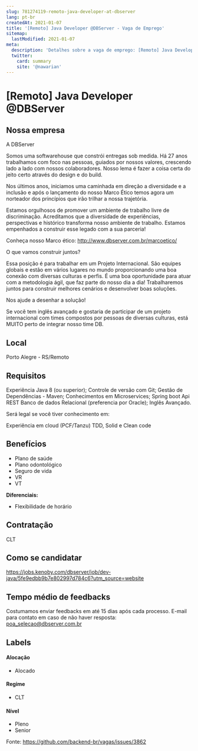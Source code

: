 ```yaml
---
slug: 781274119-remoto-java-developer-at-dbserver
lang: pt-br
createdAt: 2021-01-07
title: '[Remoto] Java Developer @DBServer - Vaga de Emprego'
sitemap:
  lastModified: 2021-01-07
meta:
  description: 'Detalhes sobre a vaga de emprego: [Remoto] Java Developer @DBServer'
  twitter:
    card: summary
    site: '@nawarian'
---
```


# [Remoto] Java Developer @DBServer

## Nossa empresa

A DBServer

Somos uma softwarehouse que constrói entregas sob medida. Há 27 anos trabalhamos com foco nas pessoas, guiados por nossos valores, crescendo lado a lado com nossos colaboradores. Nosso lema é fazer a coisa certa do jeito certo através do design e do build.

Nos últimos anos, iniciamos uma caminhada em direção a diversidade e a inclusão e após o lançamento do nosso Marco Ético temos agora um norteador dos princípios que irão trilhar a nossa trajetória.

Estamos orgulhosos de promover um ambiente de trabalho livre de discriminação. Acreditamos que a diversidade de experiências, perspectivas e histórico transforma nosso ambiente de trabalho. Estamos empenhados a construir esse legado com a sua parceria! 

Conheça nosso Marco ético: http://www.dbserver.com.br/marcoetico/

O que vamos construir juntos?

Essa posição é para trabalhar em um Projeto Internacional. São equipes globais e estão em vários lugares no mundo proporcionando uma boa conexão com diversas culturas e perfis. É uma boa oportunidade para atuar com a metodologia ágil, que faz parte do nosso dia a dia! Trabalharemos juntos para construir melhores cenários e desenvolver boas soluções.  

Nos ajude a desenhar a solução!

Se você tem inglês avançado e gostaria de participar de um projeto internacional com times compostos por pessoas de diversas culturas, está MUITO perto de integrar nosso time DB. 

## Local

Porto Alegre - RS/Remoto

## Requisitos

Experiência Java 8 (ou superior);
Controle de versão com Git;
Gestão de Dependências - Maven;
Conhecimentos em Microservices;
Spring boot
Api REST
Banco de dados Relacional (preferencia por Oracle);
Inglês Avançado.

Será legal se você tiver conhecimento em:

Experiência em cloud (PCF/Tanzu)
TDD, Solid e Clean code

## Benefícios

- Plano de saúde
- Plano odontológico
- Seguro de vida
- VR 
- VT


**Diferenciais:**
- Flexibilidade de horário

## Contratação

CLT

## Como se candidatar

https://jobs.kenoby.com/dbserver/job/dev-java/5fe9edbb9b7e802997d784c6?utm_source=website

## Tempo médio de feedbacks

Costumamos enviar feedbacks em até 15 dias após cada processo.
E-mail para contato em caso de não haver resposta: poa_selecao@dbserver.com.br

## Labels


#### Alocação
- Alocado


#### Regime
- CLT


#### Nível

- Pleno
- Senior



Fonte: https://github.com/backend-br/vagas/issues/3862